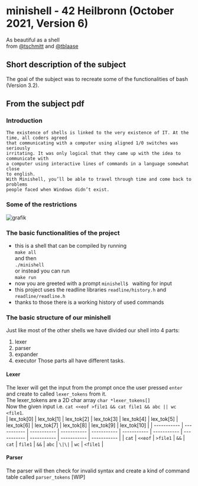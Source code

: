 # minishell - 42 Heilbronn (October 2021, Version 6)
As beautiful as a shell <br>
from [@tschmitt](https://github.com/toni-schmitt) and [@tblaase](https://github.com/tblaase)

## Short description of the subject

The goal of the subject was to recreate some of the functionalities of bash (Version 3.2).<br>
## From the subject pdf
### Introduction
```
The existence of shells is linked to the very existence of IT. At the time, all coders agreed
that communicating with a computer using aligned 1/0 switches was seriously
irritating. It was only logical that they came up with the idea to communicate with
a computer using interactive lines of commands in a language somewhat close
to english.
With Minishell, you’ll be able to travel through time and come back to problems
people faced when Windows didn’t exist.
```
### Some of the restrictions
![grafik](https://user-images.githubusercontent.com/85116019/147352152-0c597a42-7a7b-4a0b-b1c3-bb57f5e2cd49.png)

### The basic functionalities of the project
- this is a shell that can be compiled by running<br>`make all`<br>and then<br>`./minishell`<br>or instead you can run<br>`make run`
- now you are greeted with a prompt `minishell$ `&nbsp;waiting for input
- this project uses the readline libraries `readline/history.h` and `readline/readline.h`
- thanks to those there is a working history of used commands

### The basic structure of our minishell
Just like most of the other shells we have divided our shell into 4 parts:
1. lexer
2. parser
3. expander
4. executor
Those parts all have different tasks.
#### Lexer
The lexer will get the input from the prompt once the user pressed `enter` and create to called `lexer_tokens` from it.<br>
The lexer_tokens are a 2D char array `char *lexer_tokens[]`<br>
Now the given input i.e. `cat <<eof >file1 && cat file1 && abc || wc <file1`.<br>
| lex_tok[0] | lex_tok[1] | lex_tok[2] | lex_tok[3] | lex_tok[4] | lex_tok[5] | lex_tok[6] | lex_tok[7] | lex_tok[8] | lex_tok[9] | lex_tok[10] |
| ----------- | ----------- | ----------- | ----------- | ----------- | ----------- | ----------- | ----------- | ----------- | ----------- | ----------- |
| `cat` | `<<eof` | `>file1` | `&&` | `cat` | `file1` | `&&` | `abc` | `\|\|` | `wc` | `<file1` |
#### Parser
The parser will then check for invalid syntax and create a kind of command table called `parser_tokens`
[WIP]

